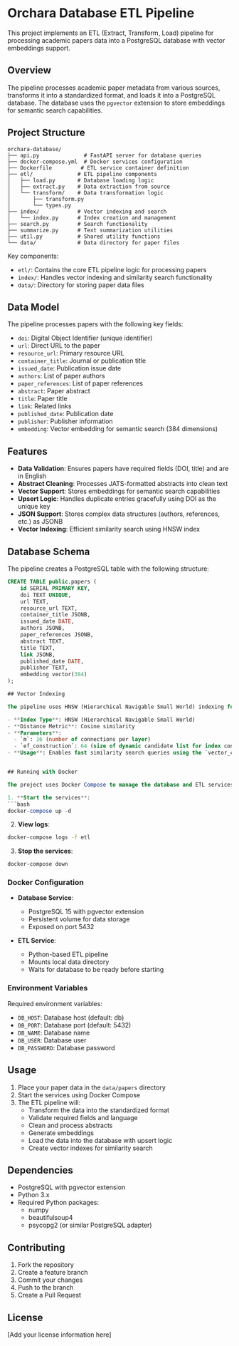 # Orchara Database ETL Pipeline

This project implements an ETL (Extract, Transform, Load) pipeline for processing academic papers data into a PostgreSQL database with vector embeddings support.

## Overview

The pipeline processes academic paper metadata from various sources, transforms it into a standardized format, and loads it into a PostgreSQL database. The database uses the `pgvector` extension to store embeddings for semantic search capabilities.

## Project Structure

```
orchara-database/
├── api.py              # FastAPI server for database queries
├── docker-compose.yml  # Docker services configuration
├── Dockerfile         # ETL service container definition
├── etl/              # ETL pipeline components
│   ├── load.py       # Database loading logic
│   ├── extract.py    # Data extraction from source
│   └── transform/    # Data transformation logic
│       ├── transform.py
│       └── types.py
├── index/            # Vector indexing and search
│   └── index.py      # Index creation and management
├── search.py         # Search functionality
├── summarize.py      # Text summarization utilities
├── util.py           # Shared utility functions
└── data/             # Data directory for paper files
```

Key components:
- `etl/`: Contains the core ETL pipeline logic for processing papers
- `index/`: Handles vector indexing and similarity search functionality
- `data/`: Directory for storing paper data files

## Data Model

The pipeline processes papers with the following key fields:

- `doi`: Digital Object Identifier (unique identifier)
- `url`: Direct URL to the paper
- `resource_url`: Primary resource URL
- `container_title`: Journal or publication title
- `issued_date`: Publication issue date
- `authors`: List of paper authors
- `paper_references`: List of paper references
- `abstract`: Paper abstract
- `title`: Paper title
- `link`: Related links
- `published_date`: Publication date
- `publisher`: Publisher information
- `embedding`: Vector embedding for semantic search (384 dimensions)

## Features

- **Data Validation**: Ensures papers have required fields (DOI, title) and are in English
- **Abstract Cleaning**: Processes JATS-formatted abstracts into clean text
- **Vector Support**: Stores embeddings for semantic search capabilities
- **Upsert Logic**: Handles duplicate entries gracefully using DOI as the unique key
- **JSON Support**: Stores complex data structures (authors, references, etc.) as JSONB
- **Vector Indexing**: Efficient similarity search using HNSW index

## Database Schema

The pipeline creates a PostgreSQL table with the following structure:

```sql
CREATE TABLE public.papers (
    id SERIAL PRIMARY KEY,
    doi TEXT UNIQUE,
    url TEXT,
    resource_url TEXT,
    container_title JSONB,
    issued_date DATE,
    authors JSONB,
    paper_references JSONB,
    abstract TEXT,
    title TEXT,
    link JSONB,
    published_date DATE,
    publisher TEXT,
    embedding vector(384)
);

## Vector Indexing

The pipeline uses HNSW (Hierarchical Navigable Small World) indexing for efficient similarity search:

- **Index Type**: HNSW (Hierarchical Navigable Small World)
- **Distance Metric**: Cosine similarity
- **Parameters**:
  - `m`: 16 (number of connections per layer)
  - `ef_construction`: 64 (size of dynamic candidate list for index construction)
- **Usage**: Enables fast similarity search queries using the `vector_cosine_ops` operator


## Running with Docker

The project uses Docker Compose to manage the database and ETL services:

1. **Start the services**:
```bash
docker-compose up -d
```

2. **View logs**:
```bash
docker-compose logs -f etl
```

3. **Stop the services**:
```bash
docker-compose down
```

### Docker Configuration

- **Database Service**:
  - PostgreSQL 15 with pgvector extension
  - Persistent volume for data storage
  - Exposed on port 5432

- **ETL Service**:
  - Python-based ETL pipeline
  - Mounts local data directory
  - Waits for database to be ready before starting

### Environment Variables

Required environment variables:
- `DB_HOST`: Database host (default: db)
- `DB_PORT`: Database port (default: 5432)
- `DB_NAME`: Database name
- `DB_USER`: Database user
- `DB_PASSWORD`: Database password

## Usage

1. Place your paper data in the `data/papers` directory
2. Start the services using Docker Compose
3. The ETL pipeline will:
   - Transform the data into the standardized format
   - Validate required fields and language
   - Clean and process abstracts
   - Generate embeddings
   - Load the data into the database with upsert logic
   - Create vector indexes for similarity search

## Dependencies

- PostgreSQL with pgvector extension
- Python 3.x
- Required Python packages:
  - numpy
  - beautifulsoup4
  - psycopg2 (or similar PostgreSQL adapter)

## Contributing

1. Fork the repository
2. Create a feature branch
3. Commit your changes
4. Push to the branch
5. Create a Pull Request

## License

[Add your license information here]



